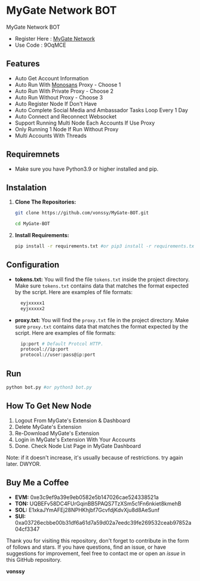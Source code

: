 # MyGate Network BOT
MyGate Network BOT

- Register Here : [MyGate Network](https://app.mygate.network/login?code=9OqMCE)
- Use Code : 9OqMCE

## Features

  - Auto Get Account Information
  - Auto Run With [Monosans](https://raw.githubusercontent.com/monosans/proxy-list/main/proxies/all.txt) Proxy - Choose 1
  - Auto Run With Private Proxy - Choose 2
  - Auto Run Without Proxy - Choose 3
  - Auto Register Node If Don't Have
  - Auto Complete Social Media and Ambassador Tasks Loop Every 1 Day
  - Auto Connect and Reconnect Websocket
  - Support Running Multi Node Each Accounts If Use Proxy
  - Only Running 1 Node If Run Without Proxy
  - Multi Accounts With Threads

## Requiremnets

- Make sure you have Python3.9 or higher installed and pip.

## Instalation

1. **Clone The Repositories:**
   ```bash
   git clone https://github.com/vonssy/MyGate-BOT.git
   ```
   ```bash
   cd MyGate-BOT
   ```

2. **Install Requirements:**
   ```bash
   pip install -r requirements.txt #or pip3 install -r requirements.txt
   ```

## Configuration

- **tokens.txt:** You will find the file `tokens.txt` inside the project directory. Make sure `tokens.txt` contains data that matches the format expected by the script. Here are examples of file formats:
  ```bash
    eyjxxxxx1
    eyjxxxxx2
  ```
- **proxy.txt:** You will find the `proxy.txt` file in the project directory. Make sure `proxy.txt` contains data that matches the format expected by the script. Here are examples of file formats:
  ```bash
    ip:port # Default Protcol HTTP.
    protocol://ip:port
    protocol://user:pass@ip:port
  ```

## Run

```bash
python bot.py #or python3 bot.py
```

## How To Get New Node

1. Logout From MyGate's Extension & Dashboard
2. Delete MyGate's Extension
3. Re-Download MyGate's Extension
4. Login in MyGate's Extension With Your Accounts
5. Done. Check Node List Page in MyGate Dashboard

Note: if it doesn't increase, it's usually because of restrictions. try again later. DWYOR.

## Buy Me a Coffee

- **EVM:** 0xe3c9ef9a39e9eb0582e5b147026cae524338521a
- **TON:** UQBEFv58DC4FUrGqinBB5PAQS7TzXSm5c1Fn6nkiet8kmehB
- **SOL:** E1xkaJYmAFEj28NPHKhjbf7GcvfdjKdvXju8d8AeSunf
- **SUI:** 0xa03726ecbbe00b31df6a61d7a59d02a7eedc39fe269532ceab97852a04cf3347

Thank you for visiting this repository, don't forget to contribute in the form of follows and stars.
If you have questions, find an issue, or have suggestions for improvement, feel free to contact me or open an *issue* in this GitHub repository.

**vonssy**